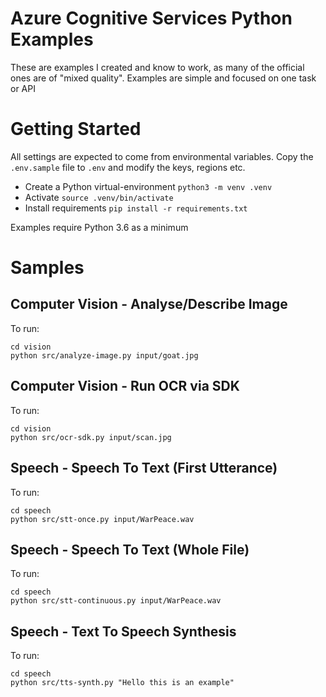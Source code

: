 # Azure Cognitive Services Python Examples

These are examples I created and know to work, as many of the official ones are of "mixed quality".
Examples are simple and focused on one task or API

# Getting Started
All settings are expected to come from environmental variables. Copy the `.env.sample` file to `.env` and modify the keys, regions etc.

- Create a Python virtual-environment `python3 -m venv .venv`
- Activate `source .venv/bin/activate`
- Install requirements `pip install -r requirements.txt`

Examples require Python 3.6 as a minimum

# Samples

## Computer Vision - Analyse/Describe Image

To run: 
```
cd vision
python src/analyze-image.py input/goat.jpg
```

## Computer Vision - Run OCR via SDK

To run: 
```
cd vision
python src/ocr-sdk.py input/scan.jpg
```

## Speech - Speech To Text (First Utterance)

To run: 
```
cd speech
python src/stt-once.py input/WarPeace.wav
```

## Speech - Speech To Text (Whole File)

To run: 
```
cd speech
python src/stt-continuous.py input/WarPeace.wav
```

## Speech - Text To Speech Synthesis 

To run: 
```
cd speech
python src/tts-synth.py "Hello this is an example"
```